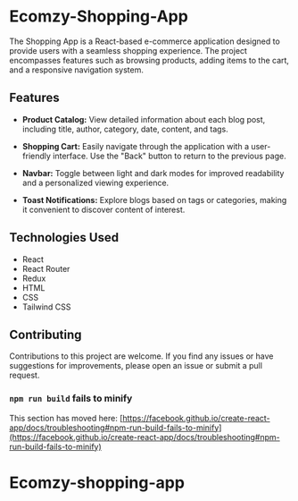 # Ecomzy-Shopping-App

The Shopping App is a React-based e-commerce application designed to provide users with a seamless shopping experience. The project encompasses features such as browsing products, adding items to the cart, and a responsive navigation system.

## Features

- **Product Catalog:** View detailed information about each blog post, including title, author, category, date, content, and tags.

- **Shopping Cart:** Easily navigate through the application with a user-friendly interface. Use the "Back" button to return to the previous page.

- **Navbar:** Toggle between light and dark modes for improved readability and a personalized viewing experience.

- **Toast Notifications:** Explore blogs based on tags or categories, making it convenient to discover content of interest.


## Technologies Used

- React
- React Router
- Redux
- HTML
- CSS
- Tailwind CSS
  

## Contributing

Contributions to this project are welcome. If you find any issues or have suggestions for improvements, please open an issue or submit a pull request.



### `npm run build` fails to minify

This section has moved here: [https://facebook.github.io/create-react-app/docs/troubleshooting#npm-run-build-fails-to-minify](https://facebook.github.io/create-react-app/docs/troubleshooting#npm-run-build-fails-to-minify)
# Ecomzy-shopping-app
